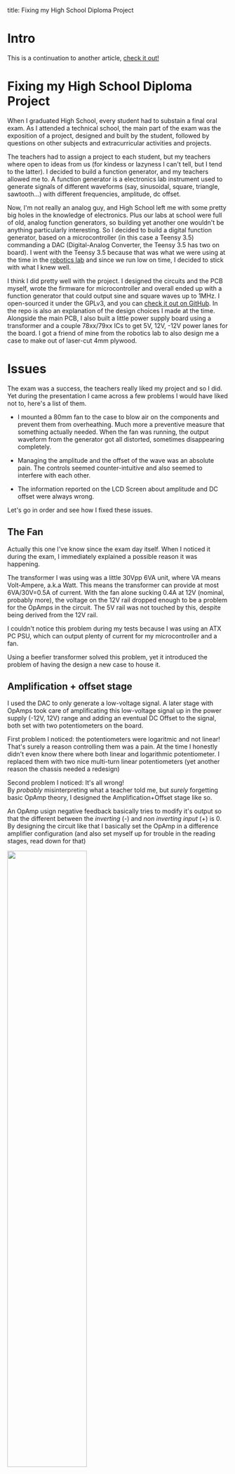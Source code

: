 title: Fixing my High School Diploma Project

# Intro

This is a continuation to another article, <a href="/projects/function-gen.html"> check it out!</a>

# Fixing my High School Diploma Project

When I graduated High School, every student had to substain a final oral exam.
As I attended a technical school, the main part of the exam was the exposition of a project, designed and built by the student,
    followed by questions on other subjects and extracurricular activities and projects.

The teachers had to assign a project to each student, but my teachers where open to ideas from us
(for kindess or lazyness I can't tell, but I tend to the latter). I decided to build a function
generator, and my teachers allowed me to. A function generator is a electronics lab instrument used
to generate signals of different waveforms (say, sinusoidal, square, triangle, sawtooth...) with
different frequencies, amplitude, dc offset.

Now, I'm not really an analog guy, and High School left me with some pretty big holes in the
knowledge of electronics. Plus our labs at school were full of old, analog function generators, so
building yet another one wouldn't be anything particularly interesting. So I decided to build a
digital function generator, based on a microcontroller (in this case a Teensy 3.5) commanding a DAC
(Digital-Analog Converter, the Teensy 3.5 has two on board). I went with the Teensy 3.5 because that
was what we were using at the time in the <a href="/projects/spqr/spqr.html">robotics lab</a> and since
we run low on time, I decided to stick with what I knew well.

I think I did pretty well with the project. I designed the circuits and the PCB myself, wrote the
firmware for microcontroller and overall ended up with a function generator that could output sine
and square waves up to 1MHz. I open-sourced it under the GPLv3, and you can <a
href="https://github.com/emamaker/signalgenerator-teensy">check it out on GitHub</a>. In the repo is
also an explanation of the design choices I made at the time. Alongside the main PCB, I also built a
little power supply board using a transformer and a couple 78xx/79xx ICs to get 5V, 12V, -12V power
lanes for the board. I got a friend of mine from the robotics lab to also design me a case to make
out of laser-cut 4mm plywood.

# Issues

The exam was a success, the teachers really liked my project and so I did. Yet during the
presentation I came across a few problems I would have liked not to, here's a list of them.

- I mounted a 80mm fan to the case to blow air on the components and prevent them from overheathing.
Much more a preventive measure that something actually needed. When the fan was running, the output
waveform from the generator got all distorted, sometimes disappearing completely.

- Managing the amplitude and the offset of the wave was an absolute pain. The controls seemed
counter-intuitive and also seemed to interfere with each other.

- The information reported on the LCD Screen about amplitude and DC offset were always wrong.

Let's go in order and see how I fixed these issues.

## The Fan

Actually this one I've know since the exam day itself. When I noticed it during the exam, I
immediately explained a possible reason it was happening.

The transformer I was using was a little 30Vpp 6VA unit, where VA means Volt-Ampere, a.k.a Watt.
This means the transformer can provide at most 6VA/30V=0.5A of current. With the fan alone sucking
0.4A at 12V (nominal, probably more), the voltage on the 12V rail dropped enough to be a problem for
the OpAmps in the circuit. The 5V rail was not touched by this, despite being derived from the 12V
rail.

I couldn't notice this problem during my tests because I was using an ATX PC PSU, which can output
plenty of current for my microcontroller and a fan.

Using a beefier transformer solved this problem, yet it introduced the problem of having the design a
new case to house it.

## Amplification + offset stage

I used the DAC to only generate a low-voltage signal. A later stage with OpAmps took care of
amplificating this low-voltage signal up in the power supply (-12V, 12V) range and adding an
eventual DC Offset to the signal, both set with two potentiometers on the board.

First problem I noticed: the potentiometers were logaritmic and not linear! That's surely a reason
controlling them was a pain. At the time I honestly didn't even know there where both linear and
logarithmic potentiometer. I replaced them with two nice multi-turn linear potentiometers (yet
	another reason the chassis needed a redesign)

Second problem I noticed: It's all wrong!  
By _probably_ misinterpreting what a teacher told me, but _surely_ forgetting basic OpAmp theory, I
designed the Amplification+Offset stage like so.

An OpAmp usign negative feedback basically tries to modify it's output so that the different between
the _inverting_ (-) and _non inverting input_ (+) is 0. By designing the circuit like that I
basically set the OpAmp in a difference amplifier configuration (and also set myself up for trouble
	in the reading stages, read down for that)

<img src="/resources/projects/function-gen/amploffset-wrong.png" style="width:60%" /> 

The solution is redesigning the circuit like this instead, basically putting the OpAmp in a
_inverting summer_ configuration. Since I matched the resistor ratios, the output will be
${}over{}$.

<img src="/resources/projects/function-gen/amploffset-fix.png" style="width:60%" /> 

I applied this fix by cutting a trace on the PCB and soldering a couple additional 1k resistors,
  one connecting the potentiometer to the inverting input of the OpAmp, the other connecting the
  non inverting input to ground. <a href="">Here</a> you can see it somewhat working</a>

<figure class="half">
<img class="half-img" src="/resources/projects/function-gen/fix1-cuttrace.jpg" style="width:40%" /> 
<img class="half-img" src="/resources/projects/function-gen/fix1-resistors-arrows.jpg" style="width:40%"/> 
</figure>

Do you see the problem with this? There's actually two:
    
- Configuring the OpAmp this way, the output is 

    <MATH> <mi>(V<msub>in</msub> + V<msub>offset</msub>)*amplification</mi> </MATH>

 while it really should be

    <MATH> <mi>V<sub>in</sub>* amplification + V<sub>offset</sub></mi> </MATH>

 A solution (and
	probably the correct way to achieve this) would be to have separate amplification and
offset stages, the latter following the former.

- Using a potentiometer as a voltage divider is not a stiff voltage reference. Moreso given that
the potentiometer is 100k and the resistors is 1k. As a good rule of thumb for using voltage
dividers as voltage references, the impedance of the load should be at least an order of
magnitude (10 times) bigger than the bottom resistor. There are obviously some positions of the
potentiometer for which this doesn't happen, also considering that I have two different circuits
connected to the same voltage reference by only a low-value resistor.


## Peak voltage/offset reading

As said in the <a href="/projects/function-gen.html">original article</a>, the Teensy 3.5 is only
ever used to pilot the DACs. The UI gets taken care of by a secondary Atmega 32u4, which also reads
back information (amplitude, dc offset) about the waveform from the respective stage, to display it
on a LCD screen.

Obviously these are signals that swing in the range (-12, 12V) and the ADC of the 32u4 only
tolerates signals in the [0, 5V] range.

As you will read, both of the problems can easily be solved if I had to separate stages for
amplification and offset.

These are the two circuits for (left) offset reading and (right) peak voltage reading. Let's start
with the latter.

<img src="/resources/projects/function-gen/readings-wrong.png" style="width:60%" /> 

### Peak voltage

My idea at the time was to:

1. Take the final waveform
2. Subtract the dc offset from it (which was just added)
3. Use a simple diode-capacitor peak-detector
4. Scale the output by a factor of 5
5. Offset it by 2.5V

These are really a lot of extra steps for something so simple. And I made the same mistake as
before (and it won't even be the last time in this post)!

While the idea itself is not so bad (if you don't consider the -again- wrong opamp configuration)
this can be solved more easily.

At first I tried to fix it using the a non-invering summer configuration for the opamp, and
decoupling the impedance of the dc offset potentiometer with a voltage follower OpAmp. It worked,
	   but the OpAmps I used had some problems when the signal amplitude got near -12V or 12V.
	   Changing the power supply board and adding 3 more OpAmps (one for each opamp stage that used the
		   dc offset value) is out of the question: I want to keep the fixes simple and
	   contianed within the original PCB as much as possible.
	   Furthermore the output of a given OpAmp in a non-inverting configuration is always >1,
	   which doesn't fit my usecase at all

What worked was instead using a 100nF capacitor after the amplification stage, which blocks
all dc signals (like the dc offset) and only lets through ac signals (like the waveform). After
that, the signal can be scaled to be in the [0V, 5V] range with appropriately selected resistors.
Finally a diode-capacitor peak-detector.

<img src="/resources/projects/function-gen/peakreading-fix.png" style="width:60%" /> 

This works really good, and to implement this fix I only had to rearrange a couple of
components on the PCB, cut a trace, and change the 32u4 firmware to account for the new resistor values.

However, the simple diode-capacitor peak-detector cannot detect signals below the diode barrier
voltage of about 0.4V (I am using a schotky diode). This can be solved by using a peak-detector with
OpAmps instead, which account for the voltage drop on the diode.

### DC Offset reading

The idea is similar to the peak detector and the mistakes were the same:

1. Take the dc offset as given by the potentiometer
2. Scale it by 1/5
3. Offset it by +2.5V

Since the mistakes are the same as explained before I won't repeat myself (wrong configuration +
	potentiometer is not a stiff voltage reference + resistor values). The problem in this case
is that I really don't have a way to fix it without completely butchering the PCB, so I will leave
it as non-working.

In the spirit of trying to salvage something, I tried to understand how this configuration of the
OpAmp actually works, so that I could at least display a _somewhat_ correct value on the LCD. I
couldn't find anything, but I found <a
href="https://www.ti.com/lit/an/sboa263a/sboa263a.pdf?ts=1689249348840">this fantastic document by
Texas Instruments</a>, which explains how
to use an Opamp to transform a signal in the working range for an ADC. They make the example of
having a sensor which output a signal in the [-1V, 3V] range and wanting to transform it to the [0V,
       5V] range for an ADC to use. This is exactly the solution to my problem!

Again, I unfortunately can't implement this as I would have to completely butcher up the PCB, but
I'll keep it mind for the next time!


# Bonus: a new chassis

I wanted to try a new technique, a mixup of 3D-Printing and laser-cutting. I worked in Fusion360.

1. I generated a box with the <a href="https://github.com/PhilippNox/NiceBox-360">NiceBox360
plugin</a>. This will be laser cut and there are tabbed
cutouts on the walls so they can snap-fit together.

2. I printed an image of the bottom plate on an A4 sheet of paper. I then placed the components
on it and marked where the screw holes would have to go. I mesured them with a caliper and brought
those back into Fusion 360.

3. I made a plate to which I will screw the boards and the transformer. It has little columns
with screw holes in the places that I marked on the paper. This will be 3D-Printed then glued to the
bottom wooden plate. The plate is a little offset from the bottom plate so that wires can pass under
it and air be sucked up by the vent.

4. Finally, I made vent holes on the bottom and on the top, so that the fan (on the top) can draw
air from the bottom. I cut mounts for the AC power plug on the back, and holes for the BNC
connector, the encoder, the potentiometers and the LCD screen on the front.

<figure class="half">
<img class="half-img" src="/resources/projects/function-gen/case1.jpg" style="width:40%" /> 
<img class="half-img" src="/resources/projects/function-gen/case2.jpg" style="width:40%;"/> 
<img class="half-img" src="/resources/projects/function-gen/case3.jpg" style="width:40%" /> 
</figure>

<figure class="half">
<img class="half-img" src="/resources/projects/function-gen/case4.jpg" style="width:40%"/> 
<img class="half-img" src="/resources/projects/function-gen/case5.jpg" style="width:40%"/> 
<img class="half-img" src="/resources/projects/function-gen/case6.jpg" style="width:40%"/> 
</figure>

<figure class="half">
<img class="half-img" src="/resources/projects/function-gen/case7.jpg" style="width:40%" /> 
<img class="half-img" src="/resources/projects/function-gen/case8.jpg" style="width:40%"/> 
</figure>

